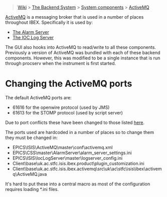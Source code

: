 > [Wiki](Home) > [The Backend System](The-Backend-System) > [System components](System-components) > [ActiveMQ](ActiveMQ)

[ActiveMQ](http://activemq.apache.org/) is a messaging broker that is used in a number of places throughout IBEX. Specifically it is used by:

* [The Alarm Server](Alarms)
* [The IOC Log Server](Ioc-message-logging)

The GUI also hooks into ActiveMQ to read/write to all these components. Previously a version of ActiveMQ was bundled with each of these backend components. However, this was modified to be a single instance that is run through procserv when the instrument is first started. 

# Changing the ActiveMQ ports

The default ActiveMQ ports are:

* 61616 for the openwire protocol (used by JMS)
* 61613 for the STOMP protocol (used by script server)

Due to port conflicts these have been changed to those listed [here](IBEX-Ports).

The ports used are hardcoded in a number of places so to change them they must be changed in:

* EPICS\ISIS\ActiveMQ\master\conf\activemq.xml
* EPICS\CSS\master\AlarmServer\alarm_server_settings.ini
* EPICS\ISIS\IocLogServer\master\logserver_config.ini
* Client\base\uk.ac.stfc.isis.ibex.product\plugin_customization.ini
* Client\base\uk.ac.stfc.isis.ibex.activemq\src\uk\ac\stfc\isis\ibex\activemq\ActiveMQ.java

It's hard to put these into a central macro as most of the configuration requires loading *.ini files.
